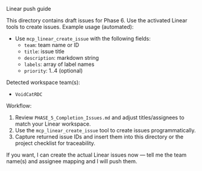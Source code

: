 Linear push guide

This directory contains draft issues for Phase 6. Use the activated Linear tools to create issues. Example usage (automated):

- Use `mcp_linear_create_issue` with the following fields:
  - `team`: team name or ID
  - `title`: issue title
  - `description`: markdown string
  - `labels`: array of label names
  - `priority`: 1..4 (optional)

Detected workspace team(s):

- `VoidCatRDC`

Workflow:

1. Review `PHASE_5_Completion_Issues.md` and adjust titles/assignees to match your Linear workspace.
2. Use the `mcp_linear_create_issue` tool to create issues programmatically.
3. Capture returned issue IDs and insert them into this directory or the project checklist for traceability.

If you want, I can create the actual Linear issues now — tell me the team name(s) and assignee mapping and I will push them.
